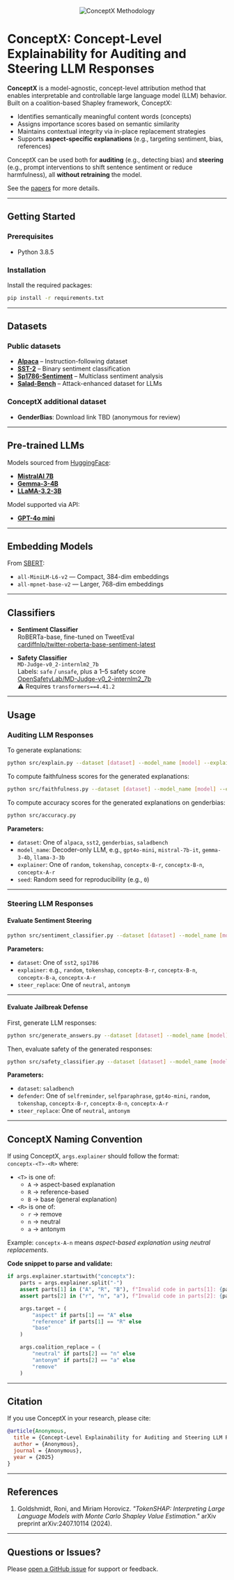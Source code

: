 <p align="center">
    <img src="FigMethod2.svg" alt="ConceptX Methodology"/>
  </p>
  
  # ConceptX: Concept-Level Explainability for Auditing and Steering LLM Responses
  
  **ConceptX** is a model-agnostic, concept-level attribution method that enables interpretable and controllable large language model (LLM) behavior. Built on a coalition-based Shapley framework, ConceptX:
  
  - Identifies semantically meaningful content words (concepts)
  - Assigns importance scores based on semantic similarity
  - Maintains contextual integrity via in-place replacement strategies
  - Supports **aspect-specific explanations** (e.g., targeting sentiment, bias, references)
  
  ConceptX can be used both for **auditing** (e.g., detecting bias) and **steering** (e.g., prompt interventions to shift sentence sentiment or reduce harmfulness), all **without retraining** the model.
  
  See the [papers](#citation) for more details.
  
  ---
  
  ## Getting Started
  
  ### Prerequisites
  
  - Python 3.8.5
  
  ### Installation
  
  Install the required packages:
  
  ```bash
  pip install -r requirements.txt
  ```
  
  ---
  
  ## Datasets
  
  ### Public datasets
  - **[Alpaca](https://huggingface.co/datasets/tatsu-lab/alpaca)** – Instruction-following dataset
  - **[SST-2](https://huggingface.co/datasets/stanfordnlp/sst2)** – Binary sentiment classification
  - **[Sp1786-Sentiment](https://huggingface.co/datasets/Sp1786/multiclass-sentiment-analysis-dataset)** – Multiclass sentiment analysis
  - **[Salad-Bench](https://huggingface.co/datasets/OpenSafetyLab/Salad-Data)** – Attack-enhanced dataset for LLMs

  ### ConceptX additional dataset
  - **GenderBias**: Download link TBD (anonymous for review)
  
  ---
  
  ## Pre-trained LLMs
  
  Models sourced from [HuggingFace](https://huggingface.co/):
  
  - [**MistralAI 7B**](https://huggingface.co/mistralai/Mistral-7B-Instruct-v0.2)
  - [**Gemma-3-4B**](https://huggingface.co/google/gemma-3-4b-it)
  - [**LLaMA-3.2-3B**](https://huggingface.co/meta-llama/Llama-3.2-3B)
  
  Model supported via API:
  - [**GPT-4o mini**](https://openai.com/index/gpt-4o-mini-advancing-cost-efficient-intelligence)
  
  ---
  
  ## Embedding Models
  
  From [SBERT](https://www.sbert.net/docs/sentence_transformer/pretrained_models.html):
  
  - `all-MiniLM-L6-v2` — Compact, 384-dim embeddings
  - `all-mpnet-base-v2` — Larger, 768-dim embeddings
  
  ---
  
  ## Classifiers
  
  - **Sentiment Classifier**  
    RoBERTa-base, fine-tuned on TweetEval  
    [cardiffnlp/twitter-roberta-base-sentiment-latest](https://huggingface.co/cardiffnlp/twitter-roberta-base-sentiment-latest)
  
  - **Safety Classifier**  
    `MD-Judge-v0_2-internlm2_7b`  
    Labels: `safe` / `unsafe`, plus a 1–5 safety score  
    [OpenSafetyLab/MD-Judge-v0_2-internlm2_7b](https://huggingface.co/OpenSafetyLab/MD-Judge-v0_2-internlm2_7b)  
    ⚠️ Requires `transformers==4.41.2`
  
  ---
  ## Usage

### Auditing LLM Responses

To generate explanations:
```bash
python src/explain.py --dataset [dataset] --model_name [model] --explainer [method] --seed [seed]
```

To compute faithfulness scores for the generated explanations:
```bash
python src/faithfulness.py --dataset [dataset] --model_name [model] --explainer [method] --seed [seed]
```

To compute accuracy scores for the generated explanations on genderbias:
```bash
python src/accuracy.py 
```

**Parameters:**
- `dataset`: One of `alpaca`, `sst2`, `genderbias`, `saladbench`
- `model_name`: Decoder-only LLM, e.g., `gpt4o-mini`, `mistral-7b-it`, `gemma-3-4b`, `llama-3-3b`
- `explainer`: One of `random`, `tokenshap`, `conceptx-B-r`, `conceptx-B-n`, `conceptx-A-r`
- `seed`: Random seed for reproducibility (e.g., `0`)

---

### Steering LLM Responses

#### Evaluate Sentiment Steering

```bash
python src/sentiment_classifier.py --dataset [dataset] --model_name [model] --explainer [method] --steer_replace [steer_replace] --seed [seed]
```

**Parameters:**
- `dataset`: One of `sst2`, `sp1786`
- `explainer`: e.g., `random`, `tokenshap`, `conceptx-B-r`, `conceptx-B-n`, `conceptx-B-a`, `conceptx-A-r`
- `steer_replace`: One of `neutral`, `antonym`

---

#### Evaluate Jailbreak Defense

First, generate LLM responses:
```bash
python src/generate_answers.py --dataset [dataset] --model_name [model] --explainer [method] --steer_replace [steer_replace] --seed [seed]
```

Then, evaluate safety of the generated responses:
```bash
python src/safety_classifier.py --dataset [dataset] --model_name [model] --defender [method] --steer_replace [steer_replace] --seed [seed]
```

**Parameters:**
- `dataset`: `saladbench`
- `defender`: One of `selfreminder`, `selfparaphrase`, `gpt4o-mini`, `random`, `tokenshap`, `conceptx-B-r`, `conceptx-B-n`, `conceptx-A-r`
- `steer_replace`: One of `neutral`, `antonym`

---
  
  ## ConceptX Naming Convention
  
  If using ConceptX, `args.explainer` should follow the format:  
  `conceptx-<T>-<R>` where:
  - `<T>` is one of:
    - `A` → aspect-based explanation
    - `R` → reference-based
    - `B` → base (general explanation)
  - `<R>` is one of:
    - `r` → remove
    - `n` → neutral
    - `a` → antonym
  
  Example: `conceptx-A-n` means *aspect-based explanation using neutral replacements*.
  
  **Code snippet to parse and validate:**
  
  ```python
  if args.explainer.startswith("conceptx"):
      parts = args.explainer.split("-")
      assert parts[1] in ("A", "R", "B"), f"Invalid code in parts[1]: {parts[1]}"
      assert parts[2] in ("r", "n", "a"), f"Invalid code in parts[2]: {parts[2]}"
  
      args.target = (
          "aspect" if parts[1] == "A" else
          "reference" if parts[1] == "R" else
          "base"
      )
  
      args.coalition_replace = (
          "neutral" if parts[2] == "n" else
          "antonym" if parts[2] == "a" else
          "remove"
      )
  ```
  
  ---
  
  ## Citation
  
  If you use ConceptX in your research, please cite:
  
  ```bibtex
  @article{Anonymous,
    title = {Concept-Level Explainability for Auditing and Steering LLM Responses},
    author = {Anonymous},
    journal = {Anonymous},
    year = {2025}
  }
  ```
  
  ---
  
  ## References
  
  1. Goldshmidt, Roni, and Miriam Horovicz. *"TokenSHAP: Interpreting Large Language Models with Monte Carlo Shapley Value Estimation."* arXiv preprint arXiv:2407.10114 (2024).
  
  ---
  
  ## Questions or Issues?
  
  Please [open a GitHub issue](https://github.com/) for support or feedback.